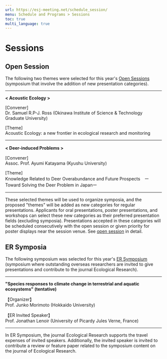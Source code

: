```yaml
---
url: https://esj-meeting.net/schedule_session/
menu: Schedule and Programs > Sessions
toc: true
multi_language: true
---
```


# Sessions

## Open Session
The following two themes were selected for this year's [Open Sessions](opensession) (symposium that involve the addition of new presentation categories).

---

**< Acoustic Ecology >** 

[Convener]<br/>
Dr. Samuel R.P-J. Ross (Okinawa Institute of Science & Technology Graduate University)

[Theme]<br/>
Acoustic Ecology: a new frontier in ecological research and monitoring

---

**< Deer-induced Problems >**　

[Convener]<br/>
Assoc. Prof. Ayumi Katayama (Kyushu University)

[Theme]<br/>
Knowledge Related to Deer Overabundance and Future Prospects　ーToward Solving the Deer Problem in Japanー

---

These selected themes will be used to organize symposia, and the proposed "themes" will be added as new categories for regular presentations. Applicants for oral presentations, poster presentations, and workshops can select these new categories as their preferred presentation fields (excluding symposia). Presentations accepted in these categories will be scheduled consecutively with the open session or given priority for poster displays near the session venue. See [open session](opensession) in detail.

## ER Symposia
The following symposium was selected for this year's [ER Symposium](er_symposium) (symposium where outstanding overseas researchers are invited to give presentations and contribute to the journal Ecological Research).

---

**"Species responses to climate change in terrestrial and aquatic ecosystems" (tentative)**

【Organizer】<br/>
Prof. Junko Morimoto (Hokkaido University)

【ER Invited Speaker】<br/>
Prof. Jonathan Lenoir (University of Picardy Jules Verne, France)

---

In ER Symposium, the journal Ecological Research supports the travel expenses of invited speakers. Additionally, the invited speaker is invited to contribute a review or feature paper related to the symposium content on the journal of Ecological Research.


